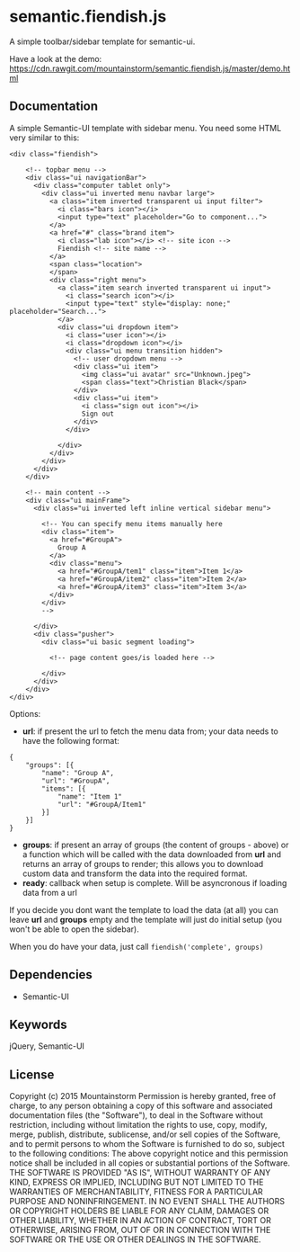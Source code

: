 semantic.fiendish.js
====================

A simple toolbar/sidebar template for semantic-ui.

Have a look at the demo: https://cdn.rawgit.com/mountainstorm/semantic.fiendish.js/master/demo.html


Documentation
-------------

A simple Semantic-UI template with sidebar menu.  You need some HTML very similar to this:
```
<div class="fiendish">

    <!-- topbar menu -->
    <div class="ui navigationBar">
      <div class="computer tablet only">
        <div class="ui inverted menu navbar large">
          <a class="item inverted transparent ui input filter">
            <i class="bars icon"></i>
            <input type="text" placeholder="Go to component...">
          </a>
          <a href="#" class="brand item">
            <i class="lab icon"></i> <!-- site icon -->
            Fiendish <!-- site name -->
          </a>
          <span class="location">
          </span>
          <div class="right menu">
            <a class="item search inverted transparent ui input">
              <i class="search icon"></i>
              <input type="text" style="display: none;" placeholder="Search...">
            </a>
            <div class="ui dropdown item">
              <i class="user icon"></i>
              <i class="dropdown icon"></i>
              <div class="ui menu transition hidden">
                <!-- user dropdown menu -->
                <div class="ui item">
                  <img class="ui avatar" src="Unknown.jpeg">
                  <span class="text">Christian Black</span>
                </div>
                <div class="ui item">
                  <i class="sign out icon"></i>
                  Sign out
                </div>
              </div>

            </div>
          </div>
        </div>
      </div>
    </div>

    <!-- main content -->
    <div class="ui mainFrame">
      <div class="ui inverted left inline vertical sidebar menu">
        
        <!-- You can specify menu items manually here
        <div class="item">
          <a href="#GroupA">
            Group A
          </a>
          <div class="menu">
            <a href="#GroupA/tem1" class="item">Item 1</a>
            <a href="#GroupA/item2" class="item">Item 2</a>
            <a href="#GroupA/item3" class="item">Item 3</a>
          </div>
        </div>
        -->
        
      </div>
      <div class="pusher">
        <div class="ui basic segment loading">

          <!-- page content goes/is loaded here -->

        </div>
      </div>
    </div>
</div>
```

Options:
* __url__: if present the url to fetch the menu data from; your data needs to have the following format:
```
{
    "groups": [{
        "name": "Group A",
        "url": "#GroupA",
        "items": [{
            "name": "Item 1"
            "url": "#GroupA/Item1"
        }]
    }]
}
```
* __groups__: if present an array of groups (the content of groups - above) or a function which will be called with the data downloaded from __url__ and returns an array of groups to render; this allows you to download custom data and transform the data into the required format.
* __ready__: callback when setup is complete.  Will be asyncronous if loading data from a url


If you decide you dont want the template to load the data (at all) you can leave __url__ and __groups__ empty and the template will just do initial setup (you won't be able to open the sidebar).  

When you do have your data, just call `fiendish('complete', groups)` 


Dependencies
------------

* Semantic-UI

Keywords
--------
jQuery, Semantic-UI


License
-------

Copyright (c) 2015 Mountainstorm
Permission is hereby granted, free of charge, to any person obtaining a copy
of this software and associated documentation files (the "Software"), to deal
in the Software without restriction, including without limitation the rights
to use, copy, modify, merge, publish, distribute, sublicense, and/or sell
copies of the Software, and to permit persons to whom the Software is
furnished to do so, subject to the following conditions:
The above copyright notice and this permission notice shall be included in all
copies or substantial portions of the Software.
THE SOFTWARE IS PROVIDED "AS IS", WITHOUT WARRANTY OF ANY KIND, EXPRESS OR
IMPLIED, INCLUDING BUT NOT LIMITED TO THE WARRANTIES OF MERCHANTABILITY,
FITNESS FOR A PARTICULAR PURPOSE AND NONINFRINGEMENT. IN NO EVENT SHALL THE
AUTHORS OR COPYRIGHT HOLDERS BE LIABLE FOR ANY CLAIM, DAMAGES OR OTHER
LIABILITY, WHETHER IN AN ACTION OF CONTRACT, TORT OR OTHERWISE, ARISING FROM,
OUT OF OR IN CONNECTION WITH THE SOFTWARE OR THE USE OR OTHER DEALINGS IN THE
SOFTWARE.